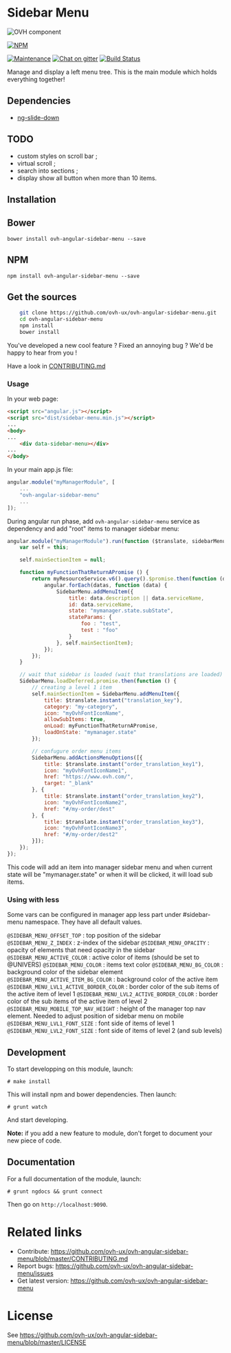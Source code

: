 # Sidebar Menu

![OVH component](https://user-images.githubusercontent.com/3379410/27423240-3f944bc4-5731-11e7-87bb-3ff603aff8a7.png)

[![NPM](https://nodei.co/npm/ovh-angular-sidebar-menu.png?downloads=true&downloadRank=true&stars=true)](https://nodei.co/npm/ovh-angular-sidebar-menu/)

[![Maintenance](https://img.shields.io/maintenance/yes/2018.svg)]() [![Chat on gitter](https://img.shields.io/gitter/room/ovh/ux.svg)](https://gitter.im/ovh/ux) [![Build Status](https://travis-ci.org/ovh/ovh-angular-sidebar-menu.svg)](https://travis-ci.org/ovh/ovh-angular-sidebar-menu)

Manage and display a left menu tree. This is the main module which holds everything together!

## Dependencies
- [ng-slide-down](https://github.com/TheRusskiy/ng-slide-down)

## TODO

- custom styles on scroll bar ;
- virtual scroll ;
- search into sections ;
- display show all button when more than 10 items.

## Installation

## Bower

    bower install ovh-angular-sidebar-menu --save

## NPM

    npm install ovh-angular-sidebar-menu --save

## Get the sources

```bash
    git clone https://github.com/ovh-ux/ovh-angular-sidebar-menu.git
    cd ovh-angular-sidebar-menu
    npm install
    bower install
```

You've developed a new cool feature ? Fixed an annoying bug ? We'd be happy
to hear from you !

Have a look in [CONTRIBUTING.md](https://github.com/ovh-ux/ovh-angular-sidebar-menu/blob/master/CONTRIBUTING.md)

### Usage

In your web page:

```html
<script src="angular.js"></script>
<script src="dist/sidebar-menu.min.js"></script>
...
<body>
...
    <div data-sidebar-menu></div>
...
</body>
```

In your main app.js file:

```javascript
angular.module("myManagerModule", [
    ...
    "ovh-angular-sidebar-menu"
    ...
]);
```

During angular run phase, add ``ovh-angular-sidebar-menu`` service as dependency and add "root" items to manager sidebar menu:

```javascript
angular.module("myManagerModule").run(function ($translate, sidebarMenu, myResourceService) {
    var self = this;

    self.mainSectionItem = null;

    function myFunctionThatReturnAPromise () {
        return myResourceService.v6().query().$promise.then(function (datas) {
            angular.forEach(datas, function (data) {
                SidebarMenu.addMenuItem({
                    title: data.description || data.serviceName,
                    id: data.serviceName,
                    state: "mymanager.state.subState",
                    stateParams: {
                        foo : "test",
                        test : "foo"
                    }
                }, self.mainSectionItem);
            });
        });
    }

    // wait that sidebar is loaded (wait that translations are loaded)
    SidebarMenu.loadDeferred.promise.then(function () {
        // creating a level 1 item
        self.mainSectionItem = SidebarMenu.addMenuItem({
            title: $translate.instant("translation_key"),
            category: "my-category",
            icon: "myOvhFontIconName",
            allowSubItems: true,
            onLoad: myFunctionThatReturnAPromise,
            loadOnState: "mymanager.state"
        });

        // confugure order menu items
        SidebarMenu.addActionsMenuOptions([{
            title: $translate.instant("order_translation_key1"),
            icon: "myOvhFontIconName1",
            href: "https://www.ovh.com/",
            target: "_blank"
        }, {
            title: $translate.instant("order_translation_key2"),
            icon: "myOvhFontIconName2",
            href: "#/my-order/dest"
        }, {
            title: $translate.instant("order_translation_key3"),
            icon: "myOvhFontIconName3",
            href: "#/my-order/dest2"
        }]);
    });
});
```

This code will add an item into manager sidebar menu and when current state will be "mymanager.state" or when it will be clicked, it will load sub items.

### Using with less

Some vars can be configured in manager app less part under #sidebar-menu namespace. They have all default values.

```@SIDEBAR_MENU_OFFSET_TOP``` : top position of the sidebar
```@SIDEBAR_MENU_Z_INDEX``` : z-index of the sidebar
```@SIDEBAR_MENU_OPACITY``` : opacity of elements that need opacity in the sidebar
```@SIDEBAR_MENU_ACTIVE_COLOR``` : active color of items (should be set to @UNIVERS)
```@SIDEBAR_MENU_COLOR``` : items text color
```@SIDEBAR_MENU_BG_COLOR``` : background color of the sidebar element
```@SIDEBAR_MENU_ACTIVE_ITEM_BG_COLOR```       : background color of the active item
```@SIDEBAR_MENU_LVL1_ACTIVE_BORDER_COLOR```   : border color of the sub items of the active item of level 1
```@SIDEBAR_MENU_LVL2_ACTIVE_BORDER_COLOR```   : border color of the sub items of the active item of level 2
```@SIDEBAR_MENU_MOBILE_TOP_NAV_HEIGHT```      : height of the manager top nav element. Needed to adjust position of sidebar menu on mobile
```@SIDEBAR_MENU_LVL1_FONT_SIZE```             : font side of items of level 1
```@SIDEBAR_MENU_LVL2_FONT_SIZE```             : font side of items of level 2 (and sub levels)

## Development

To start developping on this module, launch:

```
# make install
```

This will install npm and bower dependencies. Then launch:

```
# grunt watch
```

And start developing.

**Note:** if you add a new feature to module, don't forget to document your new piece of code.

## Documentation

For a full documentation of the module, launch:

```
# grunt ngdocs && grunt connect
```

Then go on `http://localhost:9090`.

# Related links

 * Contribute: https://github.com/ovh-ux/ovh-angular-sidebar-menu/blob/master/CONTRIBUTING.md
 * Report bugs: https://github.com/ovh-ux/ovh-angular-sidebar-menu/issues
 * Get latest version: https://github.com/ovh-ux/ovh-angular-sidebar-menu

# License

See https://github.com/ovh-ux/ovh-angular-sidebar-menu/blob/master/LICENSE
